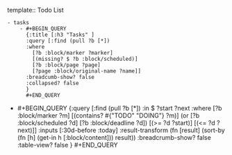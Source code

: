 template:: Todo List

	- tasks
		- #+BEGIN_QUERY
		  {:title [:h3 "Tasks" ]
		  :query [:find (pull ?b [*])
		  :where
		    [?b :block/marker ?marker]
		    [(missing? $ ?b :block/scheduled)]
		    [?b :block/page ?page]
		    [?page :block/original-name ?name]]
		  :breadcumb-show? false
		  :collapsed? false
		  }
		  #+END_QUERY
- #+BEGIN_QUERY
  {:query [:find (pull ?b [*])
  :in $ ?start ?next 
  :where
      [?b :block/marker ?m]
      [(contains? #{"TODO" "DOING"} ?m)]
      (or [?b :block/scheduled ?d] [?b :block/deadline ?d])
      [(>= ?d ?start)]
        [(<= ?d ?next)]]
  :inputs [:30d-before :today]
  :result-transform (fn [result]
      (sort-by (fn [h] (get-in h [:block/content])) result))
  :breadcrumb-show? false
  :table-view? false
  }
  #+END_QUERY